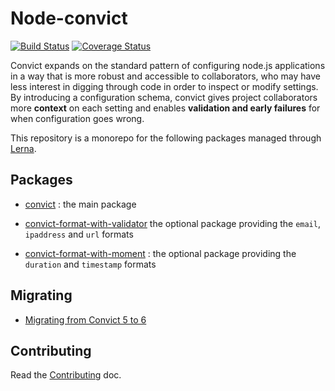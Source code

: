 # Node-convict

[![Build Status](https://travis-ci.org/mozilla/node-convict.svg?branch=master)](https://travis-ci.org/mozilla/node-convict)
[![Coverage Status](https://coveralls.io/repos/github/mozilla/node-convict/badge.svg?branch=master)](https://coveralls.io/github/mozilla/node-convict?branch=master)

Convict expands on the standard pattern of configuring node.js applications in a
way that is more robust and accessible to collaborators, who may have less
interest in digging through code in order to inspect or modify settings. By
introducing a configuration schema, convict gives project collaborators more
**context** on each setting and enables **validation and early failures** for
when configuration goes wrong.

This repository is a monorepo for the following packages managed through
[Lerna](https://lerna.js.org/).


## Packages

* [convict](/packages/convict/) :
  the main package

* [convict-format-with-validator](/packages/convict-format-with-validator/)
  the optional package providing the `email`, `ipaddress` and `url` formats

* [convict-format-with-moment](/packages/convict-format-with-moment/) :
  the optional package providing the `duration` and `timestamp` formats


## Migrating

* [Migrating from Convict 5 to 6](/packages/convict/MIGRATING_FROM_CONVICT_5_TO_6.md)


## Contributing

Read the [Contributing](./CONTRIBUTING.md) doc.
